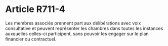 # Article R711-4

Les membres associés prennent part aux délibérations avec voix consultative et peuvent représenter les chambres dans toutes les instances auxquelles celles-ci participent, sans pouvoir les engager sur le plan financier ou contractuel.

